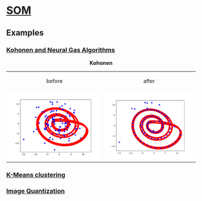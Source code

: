 # [SOM](https://github.com/ZdrzalikPrzemyslaw/Machine-Learning/tree/master/SelfOrganizingMap)

## Examples

###  [Kohonen and Neural Gas Algorithms](https://github.com/ZdrzalikPrzemyslaw/Machine-Learning/tree/master/SelfOrganizingMap/KohonenAndNeuralGas)
<p align="center">
<b>Kohonen</b>
</p>

<table cellpadding="0" cellspacing="0" border="0">
    <tr>
    <td><p align="center">before</p></td>
    <td><p align="center">after</p></td>
    </tr>
  <tr>
    <td><img src="https://github.com/ZdrzalikPrzemyslaw/Machine-Learning/blob/master/.github/Kohonen_Before.png"
     alt="Approximation plot"/></td>
    <td><img src="https://github.com/ZdrzalikPrzemyslaw/Machine-Learning/blob/master/.github/Kohonen_After.png"
     alt="Error plot"/></td>
  </tr>
 </table>


### [K-Means clustering](https://github.com/ZdrzalikPrzemyslaw/Machine-Learning/tree/master/SelfOrganizingMap/KMeans)



### [Image Quantization](https://github.com/ZdrzalikPrzemyslaw/Machine-Learning/tree/master/SelfOrganizingMap/ImageQuantization)


